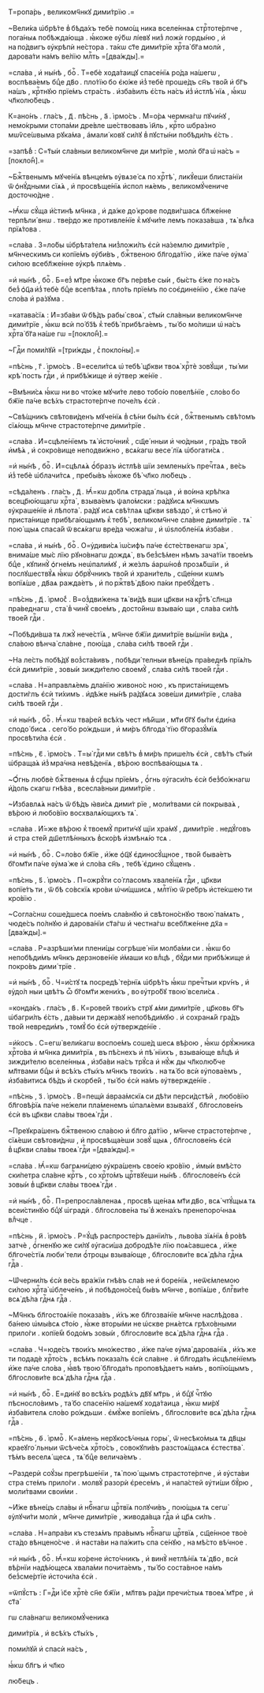 Т=ропа́рь , великомч҃нкꙋ дими́трїю .=

~Вели́ка ѡ҆брѣ́те в̾ бѣда́хъ тебѐ помо́щ ника вселе́ннаѧ стрⷭ҇тоте́рпче , пога́ныѧ побѣжда́юща . ꙗ҆́коже ᲂу҆́бѡ лі́евꙋ низ̾ ложѝ горды́ню , и҆ на по́двигъ ᲂу҆крѣпѝ не́стора . та́кѡ ст҃е дими́трїе хрⷭ҇та̀ бг҃а молѝ , дарова́ти на́мъ ве́лїю млⷭ҇ть =[два́жды].=

=сла́ва , и҆ ны́нѣ , боⷢ҇ . Т=ебѐ хода́таицꙋ спасе́нїѧ ро́да на́шегѡ , воспѣва́емъ бцⷣе дв҃о . пло́тїю бо є҆ю́же и҆з̾ тебѐ проше́дъ сн҃ъ тво́й и҆ бг҃ъ на́шъ , крⷭ҇тнꙋю прїе́мъ стра́сть . и҆зба́вилъ є҆́сть на́съ и҆з̾ и҆стлѣ́ нїѧ , ꙗ҆́кѡ чл҃колю́бецъ .

К=ано́нъ . гла́съ , д҃ . пѣ́снь , а҃ . і҆рмо́съ . М=о́рѧ чермна́гѡ пꙋчи́нꙋ , немо́крыми стопа́ми дре́вле ше́ствовавъ і҆и҃ль , крⷭ҇то ѡбра́зно мѡѷсе́ѡвыма рꙋка́ма , а҆мали́ ковꙋ си́лꙋ в̾ пꙋсты́ни побѣди́лъ є҆́сть .

=запѣ́в̾ : С=т҃ы́и сла́вныи великомч҃нче ди ми́трїе , молѝ бг҃а ѡ҆ на́съ =[покло́н̾].=

~Бжⷭ҇твенымъ мꙋче́нїѧ вѣнце́мъ ᲂу҆вѧзе́ сѧ по хрⷭ҇тѣ̀ , ликꙋ́еши блиста́нїи ѿ ѻ҆нꙋ́дными сїѧ́ѧ , и҆ просвѣще́нїѧ и҆спол нѧ́емь , великомꙋ́чениче досточю́дне .

~Ꙗ҆́кѡ сꙋ́ща и҆́стинѣ мч҃нка , и҆ да́же до́ крове подви́гшасѧ бл҃же́нне терпѣли́ внѡ . тве́рдо же противле́нїе к̾ мꙋчи́те лемъ показа́вша , тѧ̀ влⷣка прїѧ́това .

=сла́ва . З=ло́бы ѡ҆брѣта́телѧ низ̾ложи́лъ є҆сѝ на́землю дими́трїе , мч҃нческимъ си копїе́мъ ᲂу҆би́въ , бжⷭ҇твеною бл҃года́тїю , и҆́же па́че ᲂу҆ма̀ си́лою всебл҃же́нне ᲂу҆крѣ плѧ́емь .

=и҆ ны́нѣ , боⷢ҇ . Б=ез̾ мт҃ре ꙗ҆́коже бг҃ъ пе́рвѣе сы́и , бы́сть є҆́же по на́съ без̾ ѻ҆ц҃а и҆з̾ тебѐ бцⷣе всепѣ́таѧ , пло́ть прїе́мъ по соє҆дине́нїю , є҆́же па́че сло́ва и҆ ра́зꙋма .

=катава́сїѧ : И҆=зба́ви ѿ бѣ́дъ рабы̀ своѧ̀ , ст҃ы́и сла́вныи великомч҃нче дими́трїе , ꙗ҆́кѡ всѝ по́ бз҃ѣ к̾ тебѣ̀ прибѣга́емъ , ты́ бо мо́лиши ѡ҆ на́съ хрⷭ҇та̀ бг҃а на́ше гѡ =[покло́н̾].=

~Гдⷭ҇и поми́лꙋй =[три́жды , с̾ покло́ны].=

=пѣ́снь , г҃ . і҆рмо́съ . В=есели́тсѧ ѡ҆ тебѣ̀ цр҃кви твоѧ̀ хрⷭ҇тѐ зовꙋ́щи , ты́ ми крѣ́ пость гдⷭ҇и , и҆ прибѣ́жище и҆ ᲂу҆твер же́нїе .

~Вмѣни́сѧ ꙗ҆́кѡ ни во что́же мꙋчи́те лево тобо́ю повелѣ́нїе , сло́во бо бж҃їе па́че всѣ́хъ страстоте́рпче поче́лъ є҆сѝ .

~Свѣ́щникъ свѣтови́денъ мꙋче́нїѧ в̾ сѣ́ни бы́лъ є҆сѝ , бжⷭ҇твенымъ свѣ́томъ сїѧ́ющь мч҃нче страстоте́рпче дими́трїе .

=сла́ва . И҆=сцѣле́нїемъ тѧ̀ и҆сто́чник̾ , сщ҃е́ нныи и҆ чю́дныи , гра́дъ тво́й и҆мѣ́ѧ , и҆ сокро́вище неподви́жно , всѧ́кагѡ весе́ лїѧ ѡ҆богати́сѧ .

=и҆ ны́нѣ , боⷢ҇ . И҆=сцѣлѧ́ѧ ѻ҆́бразъ и҆стлѣ́в шїи землены́хъ пречⷭ҇таѧ , ве́сь и҆з̾ тебѐ ѡ҆блачи́тсѧ , пребы́въ ꙗ҆́коже бѣ̀ чл҃ко лю́бецъ .

=сѣда́ленъ . гла́съ , д҃ . Ꙗ҆́=кѡ до́блѧ страда́ льца , и҆ во́ина крѣ́пка всецр҃ю́ющагѡ хрⷭ҇та̀ , взыва́емъ ѱало́мски : ра́дꙋисѧ мч҃нкѡмъ ᲂу҆краше́нїе и҆ лѣпота̀ . ра́дꙋ исѧ свѣ́тлаѧ цр҃кви ѕвѣздо̀ , и҆ стѣно̀ и҆ приста́нище прибѣга́ющымъ к̾ тебѣ̀ , великомч҃нче сла́вне дими́трїе . тѧ̀ пою́ щыѧ спаса́й ѿ всѧ́кагѡ вре́да чюжа́гѡ , и҆ ѡ҆ѕлобле́нїѧ и҆зба́ви .

=сла́ва , и҆ ны́нѣ , боⷢ҇ . О=у҆диви́сѧ і҆ѡ́сифъ па́че є҆сте́ственагѡ зрѧ̀ , внима́ше мы́с лїю рꙋно́внагѡ дождѧ̀ , въ без̾сѣ́мен нѣмъ зача́тїи твое́мъ бцⷣе , кꙋпинꙋ̀ ѻ҆гне́мъ неѡ҆пали́мꙋ , и҆ же́злъ а҆арѡ́нов̾ прозѧ́бшїи , и҆ послꙋшествꙋ́ѧ ꙗ҆́кѡ ѻ҆брꙋ́чникъ тво́й и҆ храни́тель , сщ҃е́нни кѡмъ вопїѧ́ше , дв҃аѧ ражда́етъ , и҆ по ржⷭ҇твѣ̀ дв҃ою па́ки пребꙋ́детъ .

=пѣ́снь , д҃ . і҆рмо́с̾ . В=оз̾дви́жена тѧ̀ ви́дѣ вши цр҃кви на крⷭ҇тѣ̀ сл҃нца пра́веднагѡ , ста̀ в̾ чинꙋ̀ свое́мъ , досто́йнѡ взыва́ю щи , сла́ва си́лѣ твое́й гдⷭ҇и .

~Побѣди́вша тѧ лжꙋ̀ нече́стїѧ , мч҃нче бж҃їи дими́трїе вы́шнїи ви́дѧ , сла́вою вѣнча̀ сла́вне , пою́ща , сла́ва си́лѣ твое́й гдⷭ҇и .

~На ле́сть побѣ́дꙋ воз̾ста́вивъ , побѣди́ телныи вѣне́цъ пра́веднѣ прїѧ́лъ є҆сѝ дими́трїе , зовы́и зижди́телю своемꙋ̀ , сла́ва си́лѣ твое́й гдⷭ҇и .

=сла́ва . Н=аправлѧ́емь дла́нїю живоно́с ною , къ приста́нищемъ дости́глъ є҆сѝ ти́химъ . и҆дѣ́же ны́нѣ ра́дꙋѧсѧ зове́ши дими́трїе , сла́ва си́лѣ твое́й гдⷭ҇и .

=и҆ ны́нѣ , боⷢ҇ . Ꙗ҆́=кѡ тва́рей всѣ́хъ чест нѣ́йши , мт҃и бг҃ꙋ бы́ти є҆ди́на сподо́ бисѧ . сего́ бо ро́ждьши , и҆ ми́ръ бл҃года́ тїю бг҃оразꙋ́мїѧ просвѣти́ла є҆сѝ .

=пѣ́снь , є҃ . і҆рмо́съ . Т=ы̀ гдⷭ҇и ми свѣ́тъ в̾ ми́ръ прише́лъ є҆сѝ , свѣ́тъ ст҃ы́и ѡ҆браща́ѧ и҆з̾ мра́чна невѣ́денїѧ , вѣ́рою воспѣва́ющыѧ тѧ .

~Ѻ҆́гнь любвѐ бжⷭ҇твеныѧ в̾ срⷣцы прїе́мъ , ѻ҆́гнь ᲂу҆гаси́лъ є҆сѝ без̾бо́жнагѡ и҆́доль скагѡ гнѣ́ва , всесла́вныи дими́трїе .

~И҆збавлѧ́ѧ на́съ ѿ бѣ́дъ ꙗ҆ви́сѧ дими́т рїе , моли́твами сѝ покрыва́ѧ , вѣ́рою и҆ любо́вїю восхвалѧ́ющихъ тѧ̀ .

=сла́ва . И҆́=же вѣ́рою к̾ твоемꙋ̀ прити́чꙋ щїи хра́мꙋ , дими́трїе . недꙋ́говъ и҆ стра сте́й дш҃етлѣ́нныхъ в̾ско́рѣ и҆змѣнѧ́ю тсѧ .

=и҆ ны́нѣ , боⷢ҇ . С=ло́во бж҃їе , и҆́же ѻ҆ц҃ꙋ є҆диносꙋ́щное , тво́й быва́етъ бг҃омт҃и па́че ᲂу҆ма́ же и҆ сло́ва сн҃ъ , тебѣ̀ є҆дино сꙋ́щенъ .

=пѣ́снь , ѕ҃ . і҆рмо́съ . П=ожрꙋ́ти со́ гласомъ хвале́нїѧ гдⷭ҇и , цр҃кви вопїе́тъ ти , ѿ бѣ со́вскїѧ кро́ви ѡ҆чи́щшисѧ , млⷭ҇тїю ѿ ре́бръ и҆сте́кшею ти кро́вїю .

~Согла́снѡ соше́дшесѧ пое́мъ сла́внꙋю и҆ свѣтоно́снꙋю твою̀ па́мѧть , чюде́съ по́лнꙋю и҆ дарова́нїи ст҃а́гѡ и҆ честна́гѡ всебл҃же́нне дх҃а =[два́жды].=

=сла́ва . Р=азрѣши́ ми плени́цы согрѣше́ нїи молба́ми си . ꙗ҆́кѡ бо непобѣди́мъ мч҃нкъ дерзнове́нїе и҆́маши ко влⷣцѣ , бꙋ́ди ми прибѣ́жище и҆ покро́въ дими́ трїе .

=и҆ ны́нѣ , боⷢ҇ . Ч=и́стꙋ тѧ посредѣ̀ те́рнїѧ ѡ҆брѣ́тъ ꙗ҆́кѡ пречⷭ҇тыи крѵ́нъ , и҆ ᲂу҆до́л ныи цвѣ́тъ ѽ бг҃омт҃и жени́хъ , во ᲂу҆тро́бꙋ твою̀ всели́сѧ .

=конда́къ . гла́съ , в҃ . К=рове́й твои́хъ стрꙋ ѧ́ми дими́трїе , цр҃ковь бг҃ъ ѡ҆багри́лъ є҆́сть , да́выи ти держа́вꙋ непобѣди́мꙋю . и҆ сохранѧ́й гра́дъ тво́й невреди́мъ , томꙋ́ бо є҆сѝ ᲂу҆твержде́нїе .

=и҆́косъ . С=егѡ̀ вели́кагѡ воспое́мъ соше́д шесѧ вѣ́рою , ꙗ҆́кѡ ѻ҆рꙋ́жника хрⷭ҇то́ва и҆ мч҃нка дими́трїѧ , въ пѣ́снехъ и҆ пѣ́ нїихъ , взыва́юще влⷣцѣ и҆ зижди́телю вселе́нныѧ , и҆зба́ви на́съ трꙋ́са и҆ нꙋ́ж ды чл҃колю́бче мл҃твами бцⷣы и҆ всѣ́хъ ст҃ы́хъ мч҃нкъ твои́хъ . на тѧ́ бо всѝ ᲂу҆пова́емъ , и҆зба́витисѧ бѣ́дъ и҆ скорбе́й , ты́ бо є҆сѝ на́мъ ᲂу҆твержде́нїе .

=пѣ́снь , з҃ . і҆рмо́съ . В=пещѝ а҆враа́мскїѧ си дѣ́ти перси́дстѣй , любо́вїю бл҃говѣ́рїѧ па́че не́жели пла́менемъ ѡ҆палѧ́еми взыва́хꙋ , бл҃гослове́нъ є҆сѝ въ цр҃кви сла́вы твоеѧ̀ гдⷭ҇и .

~Преꙋкра́шенъ бжⷭ҇твеною сла́вою и҆ бл҃го да́тїю , мч҃нче страстоте́рпче , сїѧ́еши свѣтови́днѡ , и҆ просвѣща́еши зовꙋ́ щыѧ , бл҃гослове́нъ є҆сѝ в̾ цр҃кви сла́вы твоеѧ̀ гдⷭ҇и =[два́жды].=

=сла́ва . Ꙗ҆́=кѡ багрѧни́цею ᲂу҆кра́шенъ свое́ю кро́вїю , и҆мы́и вмѣ́сто ски́петра сла́вне крⷭ҇тъ , со хрⷭ҇то́мъ црⷭ҇твꙋеши ны́нѣ . бл҃гослове́нъ є҆сѝ зовы́и в̾ цр҃кви сла́вы твоеѧ̀ гдⷭ҇и .

=и҆ ны́нѣ , боⷢ҇ . П=репросла́вленаѧ , просвѣ ще́наѧ мт҃и дв҃о , всѧ̀ чтꙋ́щыѧ тѧ всеи́стинꙋю бцⷣꙋ ѡ҆градѝ . бл҃гослове́на ты̀ в̾ жена́хъ пренепоро́чнаѧ влⷣчце .

=пѣ́снь , и҃ . і҆рмо́съ . Р=ꙋ́цѣ распросте́ръ данїи́лъ , льво́ва зїѧ́нїѧ в̾ ро́вѣ затчѐ , ѻ҆́гненꙋю же си́лꙋ ᲂу҆гаси́ша добродѣ́те лїю поѧ́савшесѧ , и҆́же бл҃гоче́стїѧ люби́ тели ѻ҆́троцы взыва́юще , бл҃гослови́те всѧ̀ дѣ́ла гдⷭ҇нѧ гдⷭ҇а .

~Ѡ҆черни́лъ є҆сѝ ве́сь вра́жїи гнѣ́въ сла́в не и҆ боре́нїѧ , неѿє́млемою си́лою хрⷭ҇та̀ ѡ҆блече́нъ , и҆ побѣдоно́сец̾ бы́въ мч҃нче , вопїѧ́ше , блгⷭ҇ви́те всѧ̀ дѣ́ла гдⷭ҇нѧ гдⷭ҇а .

~Мч҃нкъ бл҃гостоѧ́нїе показа́въ , и҆́хъ же бл҃гозва́нїе мч҃нче наслѣ́дова . ба́нею ѡ҆мы́всѧ ст҃о́ю , ꙗ҆́же вторы́ми не ѡ҆скве рнѧ́етсѧ грѣхо́вными прило́ги . копїе́м̾ бодо́мъ зовы́и , бл҃гослови́те всѧ̀ дѣ́ла гдⷭ҇нѧ гдⷭ҇а .

=сла́ва . Ч=юде́съ твои́хъ мно́жество , и҆́же па́че ᲂу҆ма̀ дарова́нїѧ , и҆́хъ же ти подадѐ хрⷭ҇то́съ , всѣ́мъ показа́лъ є҆сѝ сла́вне . и҆ бл҃года́ть и҆сцѣле́нїемъ и҆́же па́че сло́ва , ꙗ҆́вѣ твою̀ бл҃года́ть проповѣ́даетъ на́мъ , вопїю́щымъ , бл҃гослови́те всѧ̀ дѣ́ла гдⷭ҇нѧ гдⷭ҇а .

=и҆ ны́нѣ , боⷢ҇ . Е҆=ди́нꙋ во всѣ́хъ родѣ́хъ дв҃ꙋ мт҃рь , и҆ бцⷣꙋ чⷭ҇тꙋю пѣсносло́вимъ , та́ бо спасе́нїю на́шемꙋ хода́таица , ꙗ҆́кѡ ми́рꙋ и҆зба́вителѧ сло́во ро́ждьши . є҆мꙋ́же вопїе́мъ , бл҃гослови́те всѧ̀ дѣ́ла гдⷭ҇нѧ гдⷭ҇а .

=пѣ́снь , ѳ҃ . і҆рмоⷭ҇ . К=а́мень нерꙋкосѣ́чныѧ горы̀ , ѿ несѣко́мыѧ тѧ дв҃цы краеꙋго́ льныи ѿсѣче́сѧ хрⷭ҇то́съ , совокꙋпи́въ разстоѧ́щаѧсѧ є҆стества̀ . тѣ́мъ веселѧ́ щесѧ , тѧ̀ бцⷣе велича́емъ .

~Раздерѝ соꙋ́зы прегрѣше́нїи , тѧ̀ пою́ щымъ страстоте́рпче , и҆ ᲂу҆ста́ви стра сте́мъ прило́ги . молвꙋ̀ разорѝ є҆ресе́мъ , и҆ напа́стей ᲂу҆ти́ши бꙋ́рю , моли́твами свои́ми .

~И҆́же вѣне́цъ сла́вы и҆ нбⷭ҇нагѡ црⷭ҇твїѧ полꙋчи́въ , пою́щыѧ тѧ сегѡ̀ ᲂу҆лꙋчи́ти молѝ , мч҃нче дими́трїе , живода́вца гдⷭ҇а и҆ цр҃ѧ си́лъ .

=сла́ва . Н=апра́ви къ стезѧ́мъ пра́вымъ нбⷭ҇нагѡ црⷭ҇твїѧ , сщ҃е́нное твоѐ ста́до вѣнцено́сче . и҆ наста́ви на па́жить спа се́нꙋю , на мѣ́сто вѣ́чное .

=и҆ ны́нѣ , боⷢ҇ . Ꙗ҆́=кѡ ко́рене и҆сто́чникъ , и҆ винꙋ̀ нетлѣ́нїѧ тѧ̀ дв҃о , всѝ вѣ́рнїи надѣ́ющесѧ хвала́ми почита́емъ , ты́ бо соста́вное на́мъ без̾сме́ртїе и҆сточи́ла є҆сѝ .

=ѿпꙋ́стъ : Г=дⷭ҇и і҆с҃е хрⷭ҇тѐ сн҃е бж҃їи , мл҃твъ ра́ди пречи́стыѧ твоеѧ̀ мт҃ре , и҆ ст҃а́

гѡ сла́внагѡ великомꙋ́ченика

дими́трїѧ , и҆ всѣ́хъ ст҃ы́хъ ,

поми́лꙋй и҆ спасѝ на́съ ,

ꙗ҆́кѡ бл҃гъ и҆ чл҃ко

лю́бецъ .

